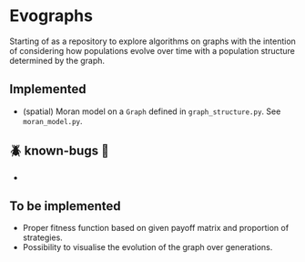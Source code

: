 # Evographs
Starting of as a repository to explore algorithms on graphs with the intention of considering how populations evolve over time with a population structure determined by the graph.

## Implemented
* (spatial) Moran model on a `Graph` defined in `graph_structure.py`. See `moran_model.py`.

## :beetle: known-bugs :bug:
* 

## To be implemented
* Proper fitness function based on given payoff matrix and proportion of strategies.
* Possibility to visualise the evolution of the graph over generations.